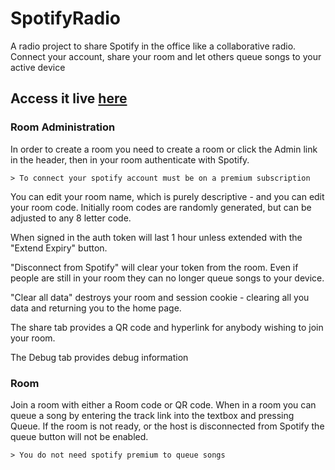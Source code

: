 # SpotifyRadio
A radio project to share Spotify in the office like a collaborative radio. Connect your account, share your room and let others queue songs to your active device 

## Access it live [here](https://spotify.nkode.uk)

### Room Administration
In order to create a room you need to create a room or click the Admin link in the header, then in your room authenticate with Spotify. 

    > To connect your spotify account must be on a premium subscription

You can edit your room name, which is purely descriptive - and you can edit your room code. Initially room codes are randomly generated, but can be adjusted to any 8 letter code. 

When signed in the auth token will last 1 hour unless extended with the "Extend Expiry" button. 

"Disconnect from Spotify" will clear your token from the room. Even if people are still in your room they can no longer queue songs to your device. 

"Clear all data" destroys your room and session cookie - clearing all you data and returning you to the home page. 

The share tab provides a QR code and hyperlink for anybody wishing to join your room. 

The Debug tab provides debug information 

### Room
Join a room with either a Room code or QR code. When in a room you can queue a song by entering the track link into the textbox and pressing Queue. If the room is not ready, or the host is disconnected from Spotify the queue button will not be enabled. 

    > You do not need spotify premium to queue songs